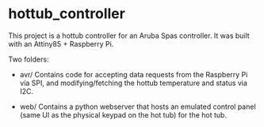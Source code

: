 # hottub_controller

This project is a hottub controller for an Aruba Spas controller. It was built with an Attiny85 + Raspberry Pi.

Two folders:
* avr/
  Contains code for accepting data requests from the Raspberry Pi via SPI, and modifying/fetching the
  hottub temperature and status via I2C.
  
* web/
  Contains a python webserver that hosts an emulated control panel (same UI as the physical keypad on the
  hot tub) for the hot tub.
